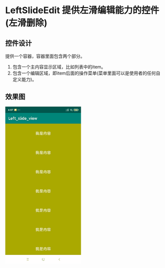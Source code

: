 # LeftSlideEdit 提供左滑编辑能力的控件(左滑删除)

## 控件设计
提供一个容器，容器里面包含两个部分。
1. 包含一个主内容显示区域，比如列表中的item。
2. 包含一个编辑区域，即item后面的操作菜单(菜单里面可以是使用者的任何自定义能力)。

## 效果图
![image](https://github.com/wwluo14/LeftSlideEdit/blob/master/leftslidedel/gif/2.gif?raw=true)
